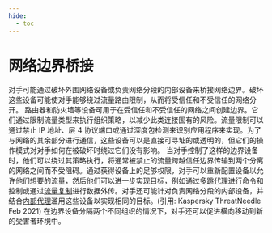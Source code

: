 ```yaml
---
hide:
  - toc
---
```


# 网络边界桥接

对手可能通过破坏外围网络设备或负责网络分段的内部设备来桥接网络边界。破坏这些设备可能使对手能够绕过流量路由限制，从而将受信任和不受信任的网络分开。  路由器和防火墙等设备可用于在受信任和不受信任的网络之间创建边界。它们通过限制流量类型来执行组织策略，以减少此类连接固有的风险。流量限制可以通过禁止 IP 地址、层 4 协议端口或通过深度包检测来识别应用程序来实现。为了与网络的其余部分进行通信，这些设备可以是直接可寻址的或透明的，但它们的操作模式对对手如何在被破坏时绕过它们没有影响。  当对手控制了这样的边界设备时，他们可以绕过其策略执行，将通常被禁止的流量跨越信任边界传输到两个分离的网络之间而不受阻碍。通过获得设备上的足够权限，对手可以重新配置设备以允许他们想要的流量，然后他们可以进一步实现目标，例如通过[多跳代理](https://attack.mitre.org/techniques/T1090/003)进行命令和控制或通过[流量复制](https://attack.mitre.org/techniques/T1020/001)进行数据外传。对手还可能针对负责网络分段的内部设备，并结合[内部代理](https://attack.mitre.org/techniques/T1090/001)滥用这些设备以实现相同的目标。(引用: Kaspersky ThreatNeedle Feb 2021) 在边界设备分隔两个不同组织的情况下，对手还可以促进横向移动到新的受害者环境中。
